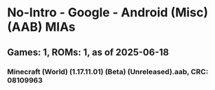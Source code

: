 # No-Intro - Google - Android (Misc) (AAB) MIAs
## Games: 1, ROMs: 1, as of 2025-06-18

### Minecraft (World) (1.17.11.01) (Beta) (Unreleased).aab, CRC: 08109963
